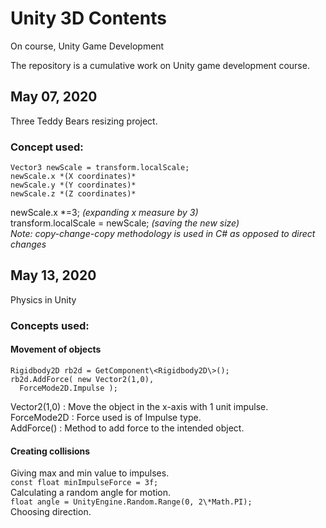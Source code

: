 # Unity 3D Contents
On course, Unity Game Development

The repository is a cumulative work on Unity game development course.

## May 07, 2020  
Three Teddy Bears resizing project.  
### Concept used:  
```
Vector3 newScale = transform.localScale;  
newScale.x *(X coordinates)*  
newScale.y *(Y coordinates)*  
newScale.z *(Z coordinates)*  
```
  
newScale.x \*=3; *(expanding x measure by 3)*   
transform.localScale = newScale; *(saving the new size)*  
*Note: copy-change-copy methodology is used in C# as opposed to direct changes*   

## May 13, 2020
Physics in Unity
### Concepts used:
#### Movement of objects
```
Rigidbody2D rb2d = GetComponent\<Rigidbody2D\>();  
rb2d.AddForce( new Vector2(1,0),  
  ForceMode2D.Impulse );  
```
Vector2(1,0) : Move the object in the x-axis with 1 unit impulse.  
ForceMode2D : Force used is of Impulse type.  
AddForce() : Method to add force to the intended object.

#### Creating collisions

Giving max and min value to impulses.  
```const float minImpulseForce = 3f;```  
Calculating a random angle for motion.  
```float angle = UnityEngine.Random.Range(0, 2\*Math.PI);```  
Choosing direction.  


  
  
  

